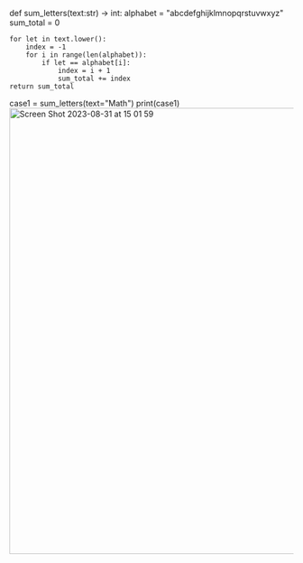 def sum_letters(text:str) -> int:
    alphabet = "abcdefghijklmnopqrstuvwxyz"
    sum_total = 0

    for let in text.lower():
        index = -1
        for i in range(len(alphabet)):
            if let == alphabet[i]:
                index = i + 1
                sum_total += index
    return sum_total

case1 = sum_letters(text="Math")
print(case1)
<img width="791" alt="Screen Shot 2023-08-31 at 15 01 59" src="https://github.com/Yuiko-tsr/unit-1/assets/134657923/3c05b56b-96ac-4ce9-b0aa-c2a53f3e5ef9">

